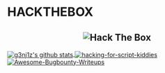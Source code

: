 # HACKTHEBOX
<h2 align="center"><img src="http://www.hackthebox.eu/badge/image/155658" alt="Hack The Box"></h2>

<a href="https://github.com/g3nj1z/g3nj1z">
  <img align="center" src="https://github-readme-stats.vercel.app/api?username=g3nj1z&show_icons=true&theme=tokyonight" alt="g3nj1z's github stats" />

<a href="https://github.com/g3nj1z/hacking-for-script-kiddies">
  <img align="center" src="https://github-readme-stats.vercel.app/api/pin/?username=g3nj1z&repo=hacking-for-script-kiddies&show_icons=true&theme=tokyonight" alt="hacking-for-script-kiddies" /a>

<a href="https://github.com/g3nj1z/Awesome-Bugbounty-Writeups">
  <img align="center" src="https://github-readme-stats.vercel.app/api/pin/?username=g3nj1z&repo=Awesome-Bugbounty-Writeups&show_icons=true&theme=tokyonight" alt="Awesome-Bugbounty-Writeups" /a>



